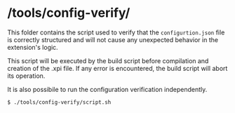 # /tools/config-verify/

This folder contains the script used to verify that the `configurtion.json` file
is correctly structured and will not cause any unexpected behavior in the
extension's logic.

This script will be executed by the build script before compilation and creation
of the .xpi file. If any error is encountered, the build script will abort its
operation.

It is also possibile to run the configuration verification independently.

```
$ ./tools/config-verify/script.sh
```

